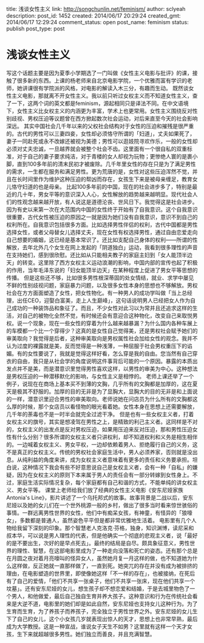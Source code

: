 title: 浅谈女性主义
link: http://songchunlin.net/feminism/
author: sclyeah
description: 
post_id: 1452
created: 2014/06/17 20:29:24
created_gmt: 2014/06/17 12:29:24
comment_status: open
post_name: feminism
status: publish
post_type: post

# 浅谈女性主义

写这个话题主要是因为夏季小学期选了一门叫做《女性主义电影与批评》的课，接触了很多新的东西。上课的杨老师来自北京电影学院，一个优雅而富有学识的老师，她讲课很有学院派的风格，对电影的解读入木三分，有趣而生动。 既然谈女性主义电影，那就离不开女性主义。我以前只听过女权主义而不知道女性主义，查了一下，这两个词的英文都是feminism，源起相同只是译法不同。在中文语境下，女性主义比女权主义的内涵更为丰富，学术上也更常用。女性主义围绕反对性别歧视、男权压迫等议题曾在西方掀起数次社会运动，对后来直至今天的社会影响深远。 其实中国社会几千年以来的父权社会结构对于女性的压迫和摧残是很严重的。古代的男性可以三妻四妾，女性却必须恪守所谓的「妇道」，丈夫如果死了，妻子一同赴死或永不改嫁还被视为美德；男性可以逛妓院寻欢作乐，一般的女性却必须对丈夫忠诚，一旦越界就会被整个社会不齿。这里面有一个很自私的双重标准，对于自己的妻子要求纯洁，对于青楼的女人却视为玩物；更惨绝人寰的是裹小脚，直到100多年前的清末民初才被废除。几千年里女性的存在只是为了满足男性的需求，一生都在服务和满足男性。更为荒唐的是，女性对这些压迫浑然不觉，并且在长时间里作为维护这种压迫的帮凶而存在，女孩生下来是被母亲缠足，教育女儿恪守妇道的也是母亲。 比起100多年前的中国，现在的社会进步多了，特别是最近的几十年，男女平等的意识深入人心，女性解放的趋势越来越明显。现代社会人们的性观念越来越开放，有人说这是道德沦丧、世风日下。我觉得这是社会进步。因为有史以来第一次在大范围内中国的女性终于开始有了自我意识。这个自我意识很重要，古代女性被压迫的原因之一就是因为她们没有自我意识，意识不到自己的权利所在。自我意识包括很多方面。比如选择男性伴侣的权利，古代中国都是男性选择女性，或者父母替女儿选择丈夫，现在女性有权选择男性，通过自由恋爱走向自己想要的婚姻，这已经是基本常识了。还比如支配自己身体的权利——所谓的性解放，去年北外几个女生在网上发起的「阴道独白」运动，我看到很多理性的声音在支持她们，感到很欣慰。还比如从只能相夫教子的家庭主妇到「女人能顶半边天」的转变。这里除了西方女权主义运动浪潮的影响，中国内部的宣传也起了积极的作用，当年毛泽东说的「妇女能顶半边天」在某种程度上促进了男女平等思想的传播。 但是这些还不够，比如很多男性根深蒂固的处女情结，就业、求学中屡见不鲜的性别歧视问题，家庭暴力问题，以及很多女性本身的思想也不够解放。男权社会在方方面面塑造了女性，把女性物化。有一种男人的成功学叫做「当上总经理，出任CEO，迎娶白富美，走上人生巅峰」，这句话说明男人已经把女人作为自己成功的一种装饰品和象征了。而且，不少女性对此习以为常并且还追求这样的生活，对自己的被物化全然不觉，有时候还会有意迎合这种物化，改变自己来取悦男权。说一个现象，现在一些女性的穿着为什么越来越暴漏？为什么国内各种车展上的车模都一个比一个穿得少？这真的是女性自己觉得美，还是男权社会赋予她们的审美取向？我觉得是后者，这种审美取向是男权属性社会加给女性的观念。我并不认为过度的裸露就是美，反而觉得是一种浅薄，一种屈服于社会男权重压下的谄媚。有的女性要说了，我就是觉得这样好看，怎么穿是我的自由。您当然有自己穿衣的自由，我只是从社会学的角度说明这件事背后可能的一个原因。暴露的本质出发点并不是美，而是潜意识里觉得男性喜欢这样，以男性的审美为中心。这种想法是男权压迫的一种潜移默化的影响，与女性主义是相悖的。 老师上课还举了一个例子，说现在在商场上基本买不到薄的文胸，几乎所有的文胸都是加厚的，这在夏天是极其不舒服的。加厚的目的无非是为了显胸大，显胸大的目的无非是和上面说的一样，潜意识里迎合男性的审美取向。老师说她在问店员为什么所有的文胸都这么厚的时候，那个女店员以看怪物的眼光看着她。女性本身在思想上还需要解放，几千年的荼毒也不是一时半会就完全过滤干净。 但是也有一些女权主义者，打着女权主义的旗号，其实是想凌驾在男性之上，是精致的利己主义者。这同样是不对的，女权主义的出发点是反对男权压迫，如果用压迫来反对压迫，那和男性压迫女性有什么分别？很多所谓的女权主义者只讲权利，却不知道权利和义务是相生相伴的。一边喊着女权主义、男女平权，一边却依赖着男人、拒绝履行自己的义务，这不是真正的女权主义。传统的男权社会家庭生活中，男人必须养家，否则就是没出息。从纯利益的角度来讲，成为女权主义者意味着有更多的责任和义务要承担。坦白说，这种情况下我会有些不好意思说自己是女权主义者，会有一种「自私」的嫌疑，因为在女权主义的原则下本来属于男人的责任会有一部分转嫁到女性身上。不过，家庭生活实际情况复杂，每个家庭都有自己和谐的方式，不能单纯的讲女权主义、男女平等。 课堂上老师给我们放了经典的女性主义电影《安东尼娅家族 Antonia's Line》，影片讲述了一个乌托邦式的故事。故事背景是二战以后，安东尼娅以及她的女儿们在一个世外桃源一般的乡村，做出了很多当时看来惊世骇俗的事情。一群远离男性世界的女性，他们中有痴呆女孩，有神童，有怪异的「狼嚎女」，多数都是普通人，虽然姿色平平但是都非常优雅地生活着。 电影里有几个人物给我留下深刻的印象。那个智慧老人克洛克·芬格，独身，知识渊博，读尼采和叔本华，可以说是男人理性的代表，但是他确实一个彻底的悲观主义者，说「最好的是不要出生，次好的是早点死去」。最终的结局是自尽。颇具象征意义，男性世界的理性、智慧，在这部电影里成为了一种走向没落和死亡的姿态。还有那个总是在月圆之夜对着月亮嚎叫的怪异女人，虽然她月复一月这样的做，也不知道她为什么这样做，反正她就一直那样做了，一直到死。她突兀的存在并没有成为被排挤的理由，在电影塑造的世界里，即使像她这样「不一样的存在」，也被接纳，在死后有了自己的爱情，「他们不共享一张桌子，他们不共享一张床，现在他们共享一个坟墓」。还有安东尼娅的女儿，想生孩子却不想恋爱和结婚，于是去城里物色了一个男人，和他做爱，最后自己独自生育并养大孩子。这种意识和行为在传统社会看来是大逆不道，电影里的她们却是如此自然，安东尼娅也支持女儿这种行为。为了生育而生育，为了养孩子而养孩子，完全独立于男性世界之外。安东尼娅的女儿生下了自己的女儿，这个小女孩几岁就表现出惊人的天才，思想上也非常早熟，最后成为大学教授。这是一种宣战，谁说女子天生不如男？这里就有这样一个天才女孩，生下来就超越很多男性。她们独立而善良，并且充满智慧。